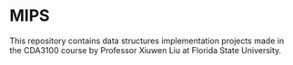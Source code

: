 # MIPS
This repository contains data structures implementation projects made in the CDA3100 course by Professor Xiuwen Liu at Florida State University.
